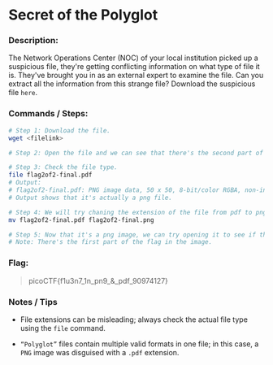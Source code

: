 # Secret of the Polyglot

### Description:

The Network Operations Center (NOC) of your local institution picked up a suspicious file, they're getting conflicting information on what type of file it is. They've brought you in as an external expert to examine the file. Can you extract all the information from this strange file?
Download the suspicious file `here`.

### Commands / Steps:

```bash
# Step 1: Download the file.
wget <filelink>

# Step 2: Open the file and we can see that there's the second part of flag in it.

# Step 3: Check the file type.
file flag2of2-final.pdf
# Output:
# flag2of2-final.pdf: PNG image data, 50 x 50, 8-bit/color RGBA, non-interlaced
# Output shows that it's actually a png file.

# Step 4: We will try chaning the extension of the file from pdf to png.
mv flag2of2-final.pdf flag2of2-final.png

# Step 5: Now that it's a png image, we can try opening it to see if there's the first part of the flag.
# Note: There's the first part of the flag in the image.
```

### Flag:

> picoCTF{f1u3n7_1n_pn9_&_pdf_90974127}

### Notes / Tips

- File extensions can be misleading; always check the actual file type using the `file` command.

- `“Polyglot”` files contain multiple valid formats in one file; in this case, a `PNG` image was disguised with a `.pdf` extension.



